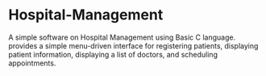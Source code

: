# Hospital-Management
A simple software on Hospital Management using Basic C language. provides a simple menu-driven interface for registering patients, displaying patient information, displaying a list of doctors, and scheduling appointments.
